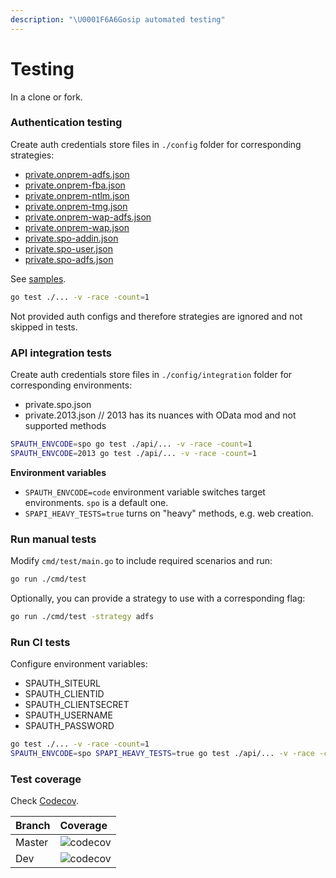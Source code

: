 ```yaml
---
description: "\U0001F6A6Gosip automated testing"
---
```


# Testing

In a clone or fork.

### Authentication testing

Create auth credentials store files in `./config` folder for corresponding strategies:

* [private.onprem-adfs.json](../auth/strategies/adfs.md#on-premises-configuration)
* [private.onprem-fba.json](../auth/strategies/fba.md#json)
* [private.onprem-ntlm.json](../auth/strategies/ntlm.md#json)
* [private.onprem-tmg.json](../auth/strategies/tmg.md#json)
* [private.onprem-wap-adfs.json](../auth/strategies/adfs.md#on-premises-behing-wap-configuration)
* [private.onprem-wap.json](../auth/strategies/adfs.md#on-premises-behing-wap-configuration)
* [private.spo-addin.json](../auth/strategies/addin.md#json)
* [private.spo-user.json](../auth/strategies/saml.md#json)
* [private.spo-adfs.json](../auth/strategies/adfs.md#sharepoint-online-configuration)

See [samples](./config/samples).

```bash
go test ./... -v -race -count=1
```

Not provided auth configs and therefore strategies are ignored and not skipped in tests.

### API integration tests

Create auth credentials store files in `./config/integration` folder for corresponding environments:

* private.spo.json
* private.2013.json // 2013 has its nuances with OData mod and not supported methods

```bash
SPAUTH_ENVCODE=spo go test ./api/... -v -race -count=1
SPAUTH_ENVCODE=2013 go test ./api/... -v -race -count=1
```

**Environment variables**

* `SPAUTH_ENVCODE=code` environment variable switches target environments. `spo` is a default one.
* `SPAPI_HEAVY_TESTS=true` turns on "heavy" methods, e.g. web creation.

### Run manual tests

Modify `cmd/test/main.go` to include required scenarios and run:

```bash
go run ./cmd/test
```

Optionally, you can provide a strategy to use with a corresponding flag:

```bash
go run ./cmd/test -strategy adfs
```

### Run CI tests

Configure environment variables:

* SPAUTH\_SITEURL
* SPAUTH\_CLIENTID
* SPAUTH\_CLIENTSECRET
* SPAUTH\_USERNAME
* SPAUTH\_PASSWORD

```bash
go test ./... -v -race -count=1
SPAUTH_ENVCODE=spo SPAPI_HEAVY_TESTS=true go test ./api/... -v -race -count=1
```

### Test coverage

Check [Codecov](https://codecov.io/gh/koltyakov/gosip).

| Branch | Coverage |
| :----- | :------- |
| Master | ![codecov](https://codecov.io/gh/koltyakov/gosip/branch/master/graph/badge.svg)
| Dev    | ![codecov](https://codecov.io/gh/koltyakov/gosip/branch/dev/graph/badge.svg)
